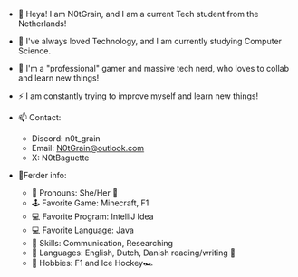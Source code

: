 - 🌱 Heya! I am N0tGrain, and I am a current Tech student from the Netherlands!
- 🌱 I've always loved Technology, and I am currently studying Computer Science.
- 👀 I'm a "professional" gamer and massive tech nerd, who loves to collab and learn new things!
- ⚡ I am constantly trying to improve myself and learn new things!

- 📫 Contact:
  - Discord: n0t_grain
  - Email: N0tGrain@outlook.com
  - X: N0tBaguette
- 👀Ferder info:
  - 👋 Pronouns: She/Her 👋
  - 🕹️ Favorite Game: Minecraft, F1
  - 💻 Favorite Program: IntelliJ Idea
  - 💻 Favorite Language: Java
  - 💪 Skills: Communication, Researching
  - 🚩 Languages: English, Dutch, Danish reading/writing 🚩
  - 🏒 Hobbies: F1 and Ice Hockey🏎️

<!---
N0tGrain/N0tGrain is a ✨ special ✨ repository because its `README.md` (this file) appears on your GitHub profile.
You can click the Preview link to take a look at your changes.
--->
